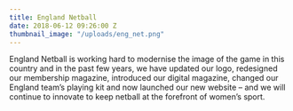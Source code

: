 ```yaml
---
title: England Netball
date: 2018-06-12 09:26:00 Z
thumbnail_image: "/uploads/eng_net.png"
---
```


England Netball is working hard to modernise the image of the game in this country and in the past few years, we have updated our logo, redesigned our membership magazine, introduced our digital magazine, changed our England team’s playing kit and now launched our new website – and we will continue to innovate to keep netball at the forefront of women’s sport.